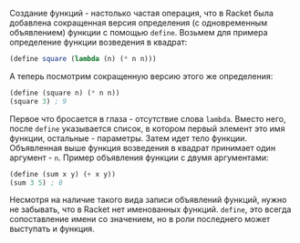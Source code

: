 
Создание функций - настолько частая операция, что в Racket была добавлена сокращенная версия определения (с одновременным объявлением) функции с помощью `define`. Возьмем для примера определение функции возведения в квадрат:

```scheme
(define square (lambda (n) (* n n)))
```

А теперь посмотрим сокращенную версию этого же определения:

```scheme
(define (square n) (* n n))
(square 3) ; 9
```

Первое что бросается в глаза - отсутствие слова `lambda`. Вместо него, после `define` указывается список, в котором первый элемент это имя функции, остальные - параметры. Затем идет тело функции. Объявленная выше функция возведения в квадрат принимает один аргумент - `n`. Пример объявления функции с двумя аргументами:

```scheme
(define (sum x y) (+ x y))
(sum 3 5) ; 8
```

Несмотря на наличие такого вида записи объявлений функций, нужно не забывать, что в Racket нет именованных функций. `define`, это всегда сопоставление имени со значением, но в роли последнего может выступать и функция.

